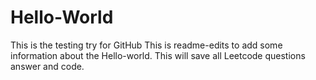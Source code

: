 # Hello-World
This is the testing try for GitHub 
This is readme-edits to add some information about the Hello-world.
This will save all Leetcode questions answer and code. 
